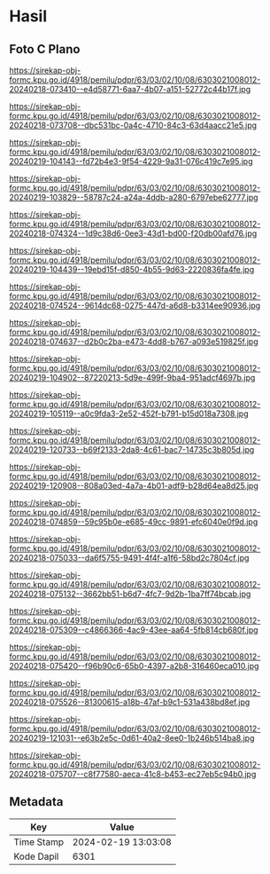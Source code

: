 # Hasil

## Foto C Plano

https://sirekap-obj-formc.kpu.go.id/4918/pemilu/pdpr/63/03/02/10/08/6303021008012-20240218-073410--e4d58771-6aa7-4b07-a151-52772c44b17f.jpg

https://sirekap-obj-formc.kpu.go.id/4918/pemilu/pdpr/63/03/02/10/08/6303021008012-20240218-073708--dbc531bc-0a4c-4710-84c3-63d4aacc21e5.jpg

https://sirekap-obj-formc.kpu.go.id/4918/pemilu/pdpr/63/03/02/10/08/6303021008012-20240219-104143--fd72b4e3-9f54-4229-9a31-076c419c7e95.jpg

https://sirekap-obj-formc.kpu.go.id/4918/pemilu/pdpr/63/03/02/10/08/6303021008012-20240219-103829--58787c24-a24a-4ddb-a280-6797ebe62777.jpg

https://sirekap-obj-formc.kpu.go.id/4918/pemilu/pdpr/63/03/02/10/08/6303021008012-20240218-074324--1d9c38d6-0ee3-43d1-bd00-f20db00afd76.jpg

https://sirekap-obj-formc.kpu.go.id/4918/pemilu/pdpr/63/03/02/10/08/6303021008012-20240219-104439--19ebd15f-d850-4b55-9d63-2220836fa4fe.jpg

https://sirekap-obj-formc.kpu.go.id/4918/pemilu/pdpr/63/03/02/10/08/6303021008012-20240218-074524--9614dc68-0275-447d-a6d8-b3314ee90936.jpg

https://sirekap-obj-formc.kpu.go.id/4918/pemilu/pdpr/63/03/02/10/08/6303021008012-20240218-074637--d2b0c2ba-e473-4dd8-b767-a093e519825f.jpg

https://sirekap-obj-formc.kpu.go.id/4918/pemilu/pdpr/63/03/02/10/08/6303021008012-20240219-104902--87220213-5d9e-499f-9ba4-951adcf4697b.jpg

https://sirekap-obj-formc.kpu.go.id/4918/pemilu/pdpr/63/03/02/10/08/6303021008012-20240219-105119--a0c9fda3-2e52-452f-b791-b15d018a7308.jpg

https://sirekap-obj-formc.kpu.go.id/4918/pemilu/pdpr/63/03/02/10/08/6303021008012-20240219-120733--b69f2133-2da8-4c61-bac7-14735c3b805d.jpg

https://sirekap-obj-formc.kpu.go.id/4918/pemilu/pdpr/63/03/02/10/08/6303021008012-20240219-120908--808a03ed-4a7a-4b01-adf9-b28d64ea8d25.jpg

https://sirekap-obj-formc.kpu.go.id/4918/pemilu/pdpr/63/03/02/10/08/6303021008012-20240218-074859--59c95b0e-e685-49cc-9891-efc6040e0f9d.jpg

https://sirekap-obj-formc.kpu.go.id/4918/pemilu/pdpr/63/03/02/10/08/6303021008012-20240218-075033--da6f5755-9491-4f4f-a1f6-58bd2c7804cf.jpg

https://sirekap-obj-formc.kpu.go.id/4918/pemilu/pdpr/63/03/02/10/08/6303021008012-20240218-075132--3662bb51-b6d7-4fc7-9d2b-1ba7ff74bcab.jpg

https://sirekap-obj-formc.kpu.go.id/4918/pemilu/pdpr/63/03/02/10/08/6303021008012-20240218-075309--c4866366-4ac9-43ee-aa64-5fb814cb680f.jpg

https://sirekap-obj-formc.kpu.go.id/4918/pemilu/pdpr/63/03/02/10/08/6303021008012-20240218-075420--f96b90c6-65b0-4397-a2b8-316460eca010.jpg

https://sirekap-obj-formc.kpu.go.id/4918/pemilu/pdpr/63/03/02/10/08/6303021008012-20240218-075526--81300615-a18b-47af-b9c1-531a438bd8ef.jpg

https://sirekap-obj-formc.kpu.go.id/4918/pemilu/pdpr/63/03/02/10/08/6303021008012-20240219-121031--e63b2e5c-0d61-40a2-8ee0-1b246b514ba8.jpg

https://sirekap-obj-formc.kpu.go.id/4918/pemilu/pdpr/63/03/02/10/08/6303021008012-20240218-075707--c8f77580-aeca-41c8-b453-ec27eb5c94b0.jpg


## Metadata

| Key        | Value               |
| ---------- | ------------------- |
| Time Stamp | 2024-02-19 13:03:08 |
| Kode Dapil | 6301                |



